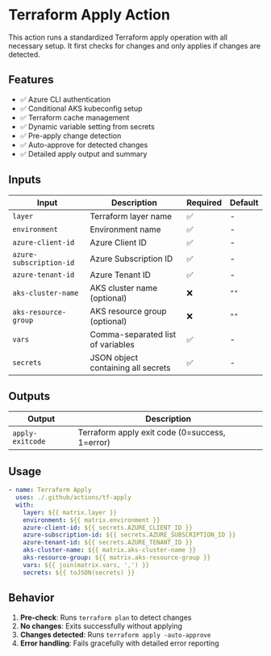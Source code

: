 # Terraform Apply Action

This action runs a standardized Terraform apply operation with all necessary setup. It first checks for changes and only applies if changes are detected.

## Features

- ✅ Azure CLI authentication
- ✅ Conditional AKS kubeconfig setup
- ✅ Terraform cache management
- ✅ Dynamic variable setting from secrets
- ✅ Pre-apply change detection
- ✅ Auto-approve for detected changes
- ✅ Detailed apply output and summary

## Inputs

| Input                   | Description                        | Required | Default |
| ----------------------- | ---------------------------------- | -------- | ------- |
| `layer`                 | Terraform layer name               | ✅        | -       |
| `environment`           | Environment name                   | ✅        | -       |
| `azure-client-id`       | Azure Client ID                    | ✅        | -       |
| `azure-subscription-id` | Azure Subscription ID              | ✅        | -       |
| `azure-tenant-id`       | Azure Tenant ID                    | ✅        | -       |
| `aks-cluster-name`      | AKS cluster name (optional)        | ❌        | `""`    |
| `aks-resource-group`    | AKS resource group (optional)      | ❌        | `""`    |
| `vars`                  | Comma-separated list of variables  | ✅        | -       |
| `secrets`               | JSON object containing all secrets | ✅        | -       |

## Outputs

| Output           | Description                                    |
| ---------------- | ---------------------------------------------- |
| `apply-exitcode` | Terraform apply exit code (0=success, 1=error) |

## Usage

```yaml
- name: Terraform Apply
  uses: ./.github/actions/tf-apply
  with:
    layer: ${{ matrix.layer }}
    environment: ${{ matrix.environment }}
    azure-client-id: ${{ secrets.AZURE_CLIENT_ID }}
    azure-subscription-id: ${{ secrets.AZURE_SUBSCRIPTION_ID }}
    azure-tenant-id: ${{ secrets.AZURE_TENANT_ID }}
    aks-cluster-name: ${{ matrix.aks-cluster-name }}
    aks-resource-group: ${{ matrix.aks-resource-group }}
    vars: ${{ join(matrix.vars, ',') }}
    secrets: ${{ toJSON(secrets) }}
```

## Behavior

1. **Pre-check**: Runs `terraform plan` to detect changes
2. **No changes**: Exits successfully without applying
3. **Changes detected**: Runs `terraform apply -auto-approve`
4. **Error handling**: Fails gracefully with detailed error reporting
